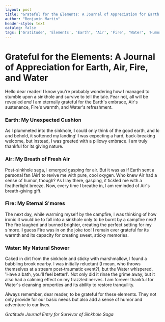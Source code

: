 ```yaml
---
layout: post
title: "Grateful for the Elements: A Journal of Appreciation for Earth, Air, Fire, and Water"
author: "Benjamin Martin"
header-style: text
catalog: false
tags: ['Gratitude', 'Elements', 'Earth', 'Air', 'Fire', 'Water', 'Humor', 'Survival']
---
```


# Grateful for the Elements: A Journal of Appreciation for Earth, Air, Fire, and Water

Hello dear reader! I know you're probably wondering how I managed to stumble upon a sinkhole and survive to tell the tale. Fear not, all will be revealed *and* I am eternally grateful for the Earth's embrace, Air's sustenance, Fire's warmth, and Water's refreshment. 

### Earth: My Unexpected Cushion
As I plummeted into the sinkhole, I could only think of the good earth, and lo and behold, it softened my landing! I was expecting a hard, back-breaking welcome, but instead, I was greeted with a pillowy embrace. I am truly thankful for its giving nature.

### Air: My Breath of Fresh Air
Post-sinkhole saga, I emerged gasping for air. But it was as if Earth sent a personal fan (Air) to revive me with pure, cool oxygen. Who knew Air had a sense of humor, though? As I lay there, gasping, it tickled me with a featherlight breeze. Now, every time I breathe in, I am reminded of Air's breath-giving gift.

### Fire: My Eternal S'mores
The next day, while warming myself by the campfire, I was thinking of how ironic it would be to fall into a sinkhole only to be burnt by a campfire next! The fire laughed and burned brighter, creating the perfect setting for my s'more. I guess Fire was in on the joke too! I remain ever grateful for its warmth and its capacity for creating sweet, sticky memories.

### Water: My Natural Shower
Caked in dirt from the sinkhole and sticky with marshmallow, I found a babbling brook nearby. I was initially reluctant (I mean, who throws themselves at a stream post-traumatic event?), but the Water whispered, 'Have a bath, you'll feel better!'. Not only did it rinse the grime away, but it also had a calming effect on my frazzled nerves. I am forever thankful for Water's cleansing properties and its ability to restore tranquility.

Always remember, dear reader, to be grateful for these elements. They not only provide for our basic needs but also add a sense of humor and adventure to our lives.

*Gratitude Journal Entry for Survivor of Sinkhole Saga*